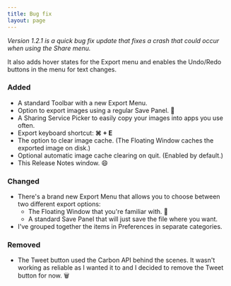 ```yaml
---
title: Bug fix
layout: page
---
```


_Version 1.2.1 is a quick bug fix update that fixes a crash that could occur when using the Share menu._

It also adds hover states for the Export menu and enables the Undo/Redo buttons in the menu for text changes.

### Added

* A standard Toolbar with a new Export Menu.
* Option to export images using a regular Save Panel. 💾
* A Sharing Service Picker to easily copy your images into apps you use often.
* Export keyboard shortcut: **⌘ + E**
* The option to clear image cache. (The Floating Window caches the exported image on disk.)
* Optional automatic image cache clearing on quit. (Enabled by default.)
* This Release Notes window. 😄

### Changed

* There's a brand new Export Menu that allows you to choose between two different export options:
  * The Floating Window that you're familiar with. 👻
  * A standard Save Panel that will just save the file where you want.
* I've grouped together the items in Preferences in separate categories.

### Removed

* The Tweet button used the Carbon API behind the scenes. It wasn't working as reliable as I wanted it to and I decided to remove the Tweet button for now. 🗑
